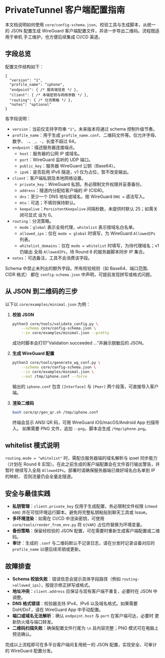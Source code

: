 # PrivateTunnel 客户端配置指南

本文档说明如何使用 `core/config-schema.json`、校验工具与生成脚本，从统一的
JSON 配置生成 WireGuard 客户端配置文件，并进一步导出二维码。流程既适用于单机
手工维护，也方便后续集成 CI/CD 渠道。

## 字段总览

配置文件结构如下：

```jsonc
{
  "version": "1",
  "profile_name": "iphone",
  "endpoint": { /* 服务端信息 */ },
  "client": { /* 本端密钥与网络参数 */ },
  "routing": { /* 分流策略 */ },
  "notes": "optional"
}
```

各字段说明：

- `version`：当前仅支持字符串 `"1"`。未来版本将通过 schema 控制升级节奏。
- `profile_name`：用于生成 `profile_name.conf`、二维码文件等。仅允许字母、数字、
  `.`、`_`、`-`，长度不超过 64。
- `endpoint`：描述服务器连接端点。
  - `host`：服务器的公网 IP 或域名。
  - `port`：WireGuard 监听的 UDP 端口。
  - `public_key`：服务器 WireGuard 公钥（Base64）。
  - `ipv6`：是否启用 IPv6 隧道，v1 仅为占位，暂不改变输出。
- `client`：客户端私钥及本地网络设置。
  - `private_key`：WireGuard 私钥。务必限制文件权限并妥善备份。
  - `address`：隧道内分配给客户端的 IP (CIDR)。
  - `dns`：至少一个 DNS 地址或域名，按 WireGuard `DNS =` 语法写入。
  - `mtu`：可选；不填则保持默认。
  - `keepalive`：`PersistentKeepalive` 间隔秒数，未提供时默认 25；如需关闭可显式
    设为 0。
- `routing`：分流策略。
  - `mode`：`global` 表示全局代理，`whitelist` 表示按域名白名单。
  - `allowed_ips`：仅在 `mode = global` 时填写，为 WireGuard `AllowedIPs` 列表。
  - `whitelist_domains`：仅在 `mode = whitelist` 时填写，为待代理域名；v1 仍输出
    全局 `AllowedIPs`，待 Round 8 的服务器脚本同步 IP 集合。
- `notes`：可选备注，工具不会消费该字段。

Schema 中禁止未列出的额外字段。所有校验规则（如 Base64、端口范围、CIDR 格式）
都在 `config-schema.json` 中声明，可提前发现拼写或格式问题。

## 从 JSON 到二维码的三步

以下以 `core/examples/minimal.json` 为例：

1. **校验 JSON**
   ```bash
   python3 core/tools/validate_config.py \
       --schema core/config-schema.json \
       --in core/examples/minimal.json --pretty
   ```
   成功时脚本会打印“Validation succeeded …”并展示脱敏后的 JSON。

2. **生成 WireGuard 配置**
   ```bash
   python3 core/tools/generate_wg_conf.py \
       --schema core/config-schema.json \
       --in core/examples/minimal.json \
       --out /tmp/iphone.conf --force
   ```
   输出的 `iphone.conf` 包含 `[Interface]` 与 `[Peer]` 两个段落，可直接导入客户端。

3. **渲染二维码**
   ```bash
   bash core/qr/gen_qr.sh /tmp/iphone.conf
   ```
   终端会显示 ANSI QR 码，可用 WireGuard iOS/macOS/Android App 扫描导入。
   如果需要 PNG 文件，追加 `--png`，脚本会生成 `/tmp/iphone.png`。

## whitelist 模式说明

`routing.mode = "whitelist"` 时，需配合服务器端的域名解析与 ipset 同步能力
（计划在 Round 8 实现）。在此之前生成的客户端配置会在文件首行输出警告，并暂时
继续写入全局 `AllowedIPs`。部署时请确保服务器端已做好域名白名单到 IP 的映射，
否则流量仍会全量走隧道。

## 安全与最佳实践

- **私钥管理**：`client.private_key` 仅用于生成配置，务必限制文件权限 (`chmod
  600`) 并在可信环境运行脚本。避免将完整私钥粘贴到聊天工具或 Issue。
- **多环境渲染**：如需在 CI/CD 中渲染密钥，可使用
  `core/tools/render_from_env.py` 将 `${VAR}` 占位符替换为环境变量。
- **备份策略**：保留经校验的 JSON 配置，可在需要时重新生成客户端配置或二维码。
- **审计**：生成的 `.conf` 与二维码默认不记录日志，请在分发时记录设备对应的
  `profile_name` 以便后续吊销或更新。

## 故障排查

- **Schema 校验失败**：错误信息会提示具体字段路径（例如
  `routing->allowed_ips`），按提示修正拼写或格式。
- **地址冲突**：`client.address` 应保证与现有客户端不重复，必要时在 JSON 中调整。
- **DNS 格式错误**：校验器支持 IPv4、IPv6 以及域名格式。如果需要 DoH/DoT，请在
  WireGuard App 中手动配置。
- **端口或域名无法解析**：确认 `endpoint.host` 与 `port` 在客户端可达，必要时
  更新防火墙与端口转发。
- **二维码扫描失败**：确保配置文件行尾为 `\n` 且内容完整；PNG 模式可在电脑上
  预览确认。

完成以上流程即可在多平台客户端间复用统一的 JSON 配置，实现安全、可审计的
WireGuard 配置分发。
